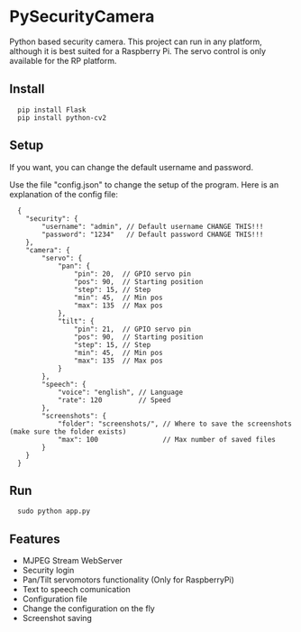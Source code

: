 # PySecurityCamera

Python based security camera.
This project can run in any platform, although it is best suited for a Raspberry Pi.
The servo control is only available for the RP platform.

## Install

```
  pip install Flask
  pip install python-cv2 
```

## Setup

If you want, you can change the default username and password.

Use the file "config.json" to change the setup of the program.
Here is an explanation of the config file:

```
  {
    "security": {
        "username": "admin", // Default username CHANGE THIS!!! 
        "password": "1234"   // Default password CHANGE THIS!!!
    },
    "camera": {
        "servo": {
            "pan": {
                "pin": 20,  // GPIO servo pin
                "pos": 90,  // Starting position
                "step": 15, // Step
                "min": 45,  // Min pos
                "max": 135  // Max pos
            },
            "tilt": {
                "pin": 21,  // GPIO servo pin
                "pos": 90,  // Starting position
                "step": 15, // Step
                "min": 45,  // Min pos
                "max": 135  // Max pos
            }
        },
        "speech": {
            "voice": "english", // Language
            "rate": 120         // Speed
        },
        "screenshots": {
            "folder": "screenshots/", // Where to save the screenshots (make sure the folder exists)
            "max": 100                // Max number of saved files
        }
    }
  }
```

## Run

```
  sudo python app.py
```

## Features

  - MJPEG Stream WebServer
  - Security login
  - Pan/Tilt servomotors functionality (Only for RaspberryPi)
  - Text to speech comunication
  - Configuration file
  - Change the configuration on the fly
  - Screenshot saving
